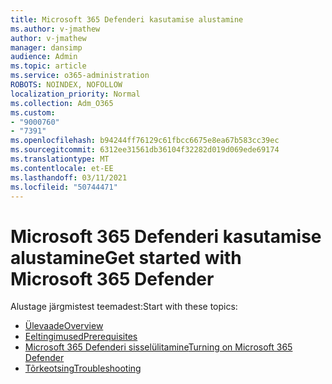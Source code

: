 ```yaml
---
title: Microsoft 365 Defenderi kasutamise alustamine
ms.author: v-jmathew
author: v-jmathew
manager: dansimp
audience: Admin
ms.topic: article
ms.service: o365-administration
ROBOTS: NOINDEX, NOFOLLOW
localization_priority: Normal
ms.collection: Adm_O365
ms.custom:
- "9000760"
- "7391"
ms.openlocfilehash: b94244ff76129c61fbcc6675e8ea67b583cc39ec
ms.sourcegitcommit: 6312ee31561db36104f32282d019d069ede69174
ms.translationtype: MT
ms.contentlocale: et-EE
ms.lasthandoff: 03/11/2021
ms.locfileid: "50744471"
---
```

# <a name="get-started-with-microsoft-365-defender"></a><span data-ttu-id="ec837-102">Microsoft 365 Defenderi kasutamise alustamine</span><span class="sxs-lookup"><span data-stu-id="ec837-102">Get started with Microsoft 365 Defender</span></span>

<span data-ttu-id="ec837-103">Alustage järgmistest teemadest:</span><span class="sxs-lookup"><span data-stu-id="ec837-103">Start with these topics:</span></span>

- [<span data-ttu-id="ec837-104">Ülevaade</span><span class="sxs-lookup"><span data-stu-id="ec837-104">Overview</span></span>](https://docs.microsoft.com/microsoft-365/security/mtp/microsoft-threat-protection)
- [<span data-ttu-id="ec837-105">Eeltingimused</span><span class="sxs-lookup"><span data-stu-id="ec837-105">Prerequisites</span></span>](https://docs.microsoft.com/microsoft-365/security/mtp/prerequisites)
- [<span data-ttu-id="ec837-106">Microsoft 365 Defenderi sisselülitamine</span><span class="sxs-lookup"><span data-stu-id="ec837-106">Turning on Microsoft 365 Defender</span></span>](https://docs.microsoft.com/microsoft-365/security/mtp/mtp-enable)
- [<span data-ttu-id="ec837-107">Tõrkeotsing</span><span class="sxs-lookup"><span data-stu-id="ec837-107">Troubleshooting</span></span>](https://docs.microsoft.com/microsoft-365/security/mtp/troubleshoot)
